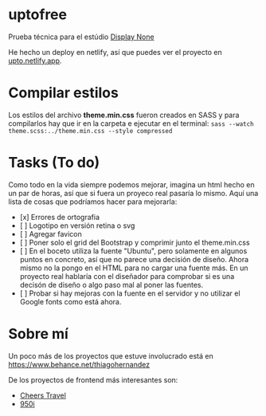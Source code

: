 # uptofree
 <p>Prueba técnica para el estúdio <a href="https://displaynone.es/">Display None</a></p>
 <p>He hecho un deploy en netlify, así que puedes ver el proyecto en <a href="https://upto.netlify.app" target="_blank">upto.netlify.app</a>.</p>
 <h1>Compilar estilos</h1>
 <p>Los estilos del archivo <strong>theme.min.css</strong> fueron creados en SASS y para compilarlos hay que ir en la carpeta e ejecutar en el terminal: <code>sass --watch theme.scss:../theme.min.css --style compressed</code></p>
 <h1>Tasks (To do)</h1>
 <p>Como todo en la vida siempre podemos mejorar, imagina un html hecho en un par de horas, así que si fuera un proyeco real pasaría lo mismo. Aquí una lista de cosas que podríamos hacer para mejorarla:</p>
 <ul>
    <li>[x] Errores de ortografia</li>
    <li>[ ] Logotipo en versión retina o svg</li>
    <li>[ ] Agregar favicon</li>
    <li>[ ] Poner solo el grid del Bootstrap y comprimir junto el theme.min.css</li>
    <li>[ ] En el boceto utiliza la fuente "Ubuntu", pero solamente en algunos puntos en concreto, así que no parece una decisión de diseño. Ahora mismo no la pongo en el HTML para no cargar una fuente más. En un proyecto real hablaría con el diseñador para comprobar si es una decisón de diseño o algo paso mal al poner las fuentes. </li>
    <li>[ ] Probar si hay mejoras con la fuente en el servidor y no utilizar el Google fonts como está ahora.</li>
 </ul>
 <h1>Sobre mí</h1>
 <p>Un poco más de los proyectos que estuve involucrado está en <a href="https://www.behance.net/thiagohernandez" target="_blank">https://www.behance.net/thiagohernandez</a></p>

 <p>De los proyectos de frontend más interesantes son:</p>
 <ul>
    <li><a href="https://cheerstravel.com.br/" target="_blank">Cheers Travel</a></li>
    <li><a href="https://app.toledobrasil.com/balanca-de-caminhao-950i" target="_blank">950i</a></li>
 </ul>
